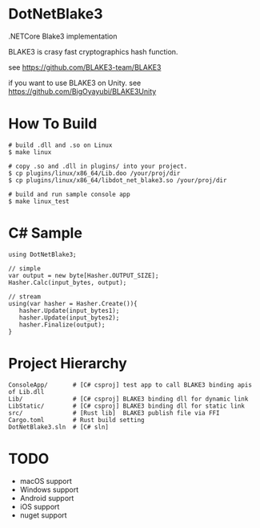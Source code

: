 # DotNetBlake3

.NETCore Blake3 implementation

BLAKE3 is crasy fast cryptographics hash function.

see https://github.com/BLAKE3-team/BLAKE3

if you want to use BLAKE3 on Unity. see https://github.com/BigOyayubi/BLAKE3Unity

# How To Build

```
# build .dll and .so on Linux
$ make linux

# copy .so and .dll in plugins/ into your project.
$ cp plugins/linux/x86_64/Lib.doo /your/proj/dir
$ cp plugins/linux/x86_64/libdot_net_blake3.so /your/proj/dir

# build and run sample console app
$ make linux_test
```

# C# Sample

```
using DotNetBlake3;

// simple
var output = new byte[Hasher.OUTPUT_SIZE];
Hasher.Calc(input_bytes, output);

// stream
using(var hasher = Hasher.Create()){
   hasher.Update(input_bytes1);
   hasher.Update(input_bytes2);
   hasher.Finalize(output);
}
```

# Project Hierarchy

```
ConsoleApp/       # [C# csproj] test app to call BLAKE3 binding apis of Lib.dll
Lib/              # [C# csproj] BLAKE3 binding dll for dynamic link
LibStatic/        # [C# csproj] BLAKE3 binding dll for static link
src/              # [Rust lib]  BLAKE3 publish file via FFI 
Cargo.toml        # Rust build setting
DotNetBlake3.sln  # [C# sln]
```

# TODO 

* macOS support
* Windows support
* Android support
* iOS support
* nuget support

